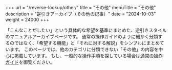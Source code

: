 +++
url = "/reverse-lookup/other/"
title = "その他"
menuTitle = "その他"
description = "逆引きアーカイブ（その他の記事）"
date = "2024-10-03"
weight = 24000
+++

「こんなことがしたい」という具体的な希望を基準にまとめた、逆引きスタイルのマニュアルアーカイブページです。
通常の操作ガイドのように細かく分類するのではなく、「希望する機能」と「それに対する解説」をシンプルにまとめています。
このページでは、他のカテゴリに分類できない「その他」の内容を中心に掲載しています。
もし、一般的な操作手順を探している場合は[通常の操作ガイド](/docs/manual/quickstart/)を御覧ください。
